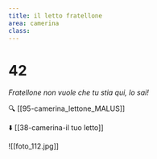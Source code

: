 ```yaml
---
title: il letto fratellone
area: camerina
class: 
---
```

# 42
_Fratellone non vuole che tu stia qui, lo sai!_

🔍 [[95-camerina_lettone_MALUS]]

⬇️ [[38-camerina-il tuo letto]]

![[foto_112.jpg]]